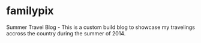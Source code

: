 familypix
==========

Summer Travel Blog - This is a custom build blog to showcase my travelings
accross the country during the summer of 2014.
